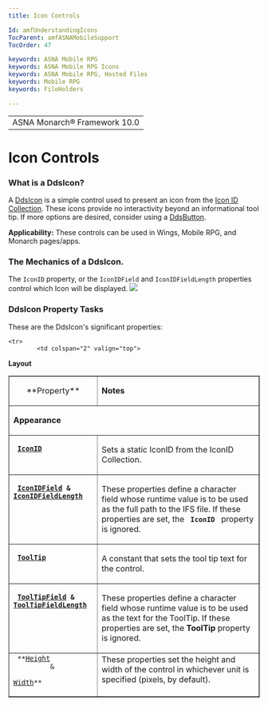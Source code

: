 ```yaml
---
title: Icon Controls

Id: amfUnderstandingIcons
TocParent: amfASNAMobileSupport
TocOrder: 47

keywords: ASNA Mobile RPG
keywords: ASNA Mobile RPG Icons
keywords: ASNA Mobile RPG, Hosted Files
keywords: Mobile RPG
keywords: FileHolders

---
```


<table>
			    <tr>
			      <td>
				   <span class="OH_MultiViewContainerPanelDhtmlTable">ASNA Monarch&#174; Framework 10.0</span></td>
			    </tr>
</table>

# Icon Controls

### What is a DdsIcon?
A [DdsIcon](amfDdsIconClass.html) is a simple control used to present an icon from the [Icon ID Collection](amfIconIDCollection.html). These icons provide no interactivity beyond an informational tool tip. If more options are desired, consider using a [DdsButton](amfUnderstandingButtons.html). 

**Applicability:** These controls can be used in Wings, Mobile RPG, and Monarch pages/apps.

### The Mechanics of a DdsIcon.
The <code>IconID</code> property, or the <code>IconIDField</code> and <code>IconIDFieldLength</code> properties control which Icon will be displayed. 
![](Images/DdsIconTasks.png)

### DdsIcon Property Tasks
These are the DdsIcon's significant properties: 

<table class="TaskTable" border="1" cellspacing="0" cellpadding="0" width="637"> <tbody> <tr> <td valign="top" width="169"> <p align="center"> **Property** 
</td>
<td valign="top" width="468">

**Notes** 
</td>
</tr>
			<tr>
            <td colspan="2" valign="top">

**Appearance** 
</td>
			</tr>
			<tr>
<td valign="top" width="169">

<code> **[IconID](amfDdsIconClassIconIDProperty.html)** </code>

</td>
<td valign="top" width="468">

Sets a static IconID from the IconID Collection.

</td>
</tr>
<tr>
<td valign="top" width="169">

<code> **[IconIDField](amfDdsIconClassIconIDFieldProperty.html) &amp; 
[IconIDFieldLength](amfDdsIconClassIconIDFieldLengthProperty.html)** </code>

</td>
<td valign="top" width="468">

These properties define a character field whose runtime value is to be used as the full path to the IFS file. If these properties are set,
the <code> **IconID** </code> property is ignored.

</td>
</tr>
<tr>
<td valign="top" width="169">

<code> **[ToolTip](amfDdsIconClassTextProperty.html)** </code>

</td>
<td valign="top" width="468">

A constant that sets the tool tip text for the control.

</td>
</tr>
<tr>
<td valign="top" width="169">

<code> **[ToolTipField](amfDdsIconClassToolTipFieldProperty.html) &amp; 
[ToolTipFieldLength](amfDdsIconClassToolTipFieldLengthProperty.html)** </code>

</td>
<td valign="top" width="468">

These properties define a character field whose runtime value is to be used as the text for the ToolTip. 
If these properties are set, the **ToolTip**  property is ignored.

</td>
</tr>

	<tr>
            <td colspan="2" valign="top">

**Layout** 
</td>
			</tr>
<tr>
	<td valign="top" width="169">
		<code> **<a href="http://msdn.microsoft.com/en-us/library/system.web.ui.webcontrols.webcontrol.height(v=vs.110).aspx">Height</a>
		 &amp; 
		 <br /><a href="http://msdn.microsoft.com/en-us/library/system.web.ui.webcontrols.webcontrol.width(v=vs.110).aspx">Width</a>** 
		 </code>
	</td>
	<td valign="top" width="468">
		These properties set the height and width of the control in whichever unit is specified (pixels, by default).</td>
</tr>

</tbody>
</table>
</p>

